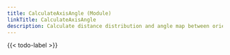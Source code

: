 ```yaml
---
title: CalculateAxisAngle (Module)
linkTitle: CalculateAxisAngle
description: Calculate distance distribution and angle map between oriented sites A and B for A&middot;&middot;&middot;B&middot;&middot;&middot;C
---
```


{{< todo-label >}}
